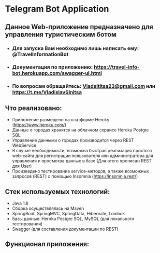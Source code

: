 # Telegram Bot Application
## Данное Web-приложение предназначено для управления туристическим ботом

* ### Для запуска Вам необходимо лишь написать ему: @TravelInformationBot
* ### Документация по приложению: https://travel-info-bot.herokuapp.com/swagger-ui.html
* ### По вопросам обращайтесь: Vladsititsa23@gmail.com или https://t.me/VladislavSinitsa

## Что реализовано:
*	Приложение размещено на платформе Heroky (https://www.heroku.com/)
*	Данные о городах хранятся на облачном сервисе Heroku Postgre SQL
*	Управление данными о городах производится через REST WebService
*	В случае необходимости, возможна быстрая реализация простого web-сайта для регистрации пользователя или администратора для управления и просмотра данных в базе (Для этого прописан REST для User)
*	Произведено тестирование service-методов, а также возможных запросов (REST) с помощью Insomnia (https://insomnia.rest/)

## Стек используемых технологий:
* Java 1.8
* Сборка осуществлялась на Maven
*	SpringBoot, SpringMVC, SpringData, Hibernate, Lombok
*	Базы данных: Heroku Postgre SQL, MySQL (для локального тестирования)
*	Swagger (для составления документации по REST)

## Функционал приложения:
